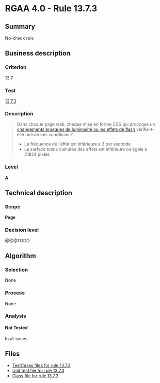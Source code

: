 # RGAA 4.0 - Rule 13.7.3

## Summary

No-check rule

## Business description

### Criterion

[13.7](https://www.numerique.gouv.fr/publications/rgaa-accessibilite/methode/criteres/#crit-13-7)

### Test

[13.7.3](https://www.numerique.gouv.fr/publications/rgaa-accessibilite/methode/criteres/#test-13-7-3)

### Description

> Dans chaque page web, chaque mise en forme CSS qui provoque un [changements brusques de luminosité ou les effets de flash](https://www.numerique.gouv.fr/publications/rgaa-accessibilite/methode/glossaire/#changement-brusque-de-luminosite-ou-effet-de-flash) vérifie-t-elle une de ces conditions ?
> 
> * La fréquence de l’effet est inférieure à 3 par seconde.
> * La surface totale cumulée des effets est inférieure ou égale à 21824 pixels.

### Level

**A**


## Technical description

### Scope

**Page**

### Decision level

@@@TODO


## Algorithm

### Selection

None

### Process

None

### Analysis

#### Not Tested

In all cases


## Files

- [TestCases files for rule 13.7.3](https://gitlab.com/asqatasun/Asqatasun/-/tree/v5/rules/rules-rgaa4.0/src/test/resources/testcases/rgaa40/Rgaa40Rule130703/)
- [Unit test file for rule 13.7.3](https://gitlab.com/asqatasun/Asqatasun/-/blob/v5/rules/rules-rgaa4.0/src/test/java/org/asqatasun/rules/rgaa40/Rgaa40Rule130703Test.java)
- [Class file for rule 13.7.3](https://gitlab.com/asqatasun/Asqatasun/-/blob/v5/rules/rules-rgaa4.0/src/main/java/org/asqatasun/rules/rgaa40/Rgaa40Rule130703.java)


